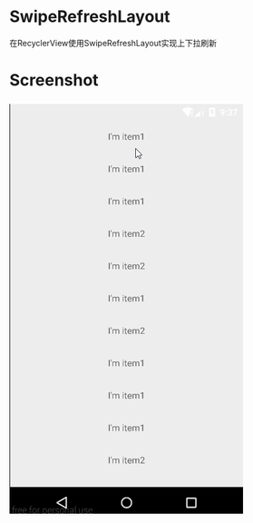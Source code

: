 # SwipeRefreshLayout
在RecyclerView使用SwipeRefreshLayout实现上下拉刷新
# Screenshot
![image](https://github.com/chenghe/Image_Folder/blob/master/GIf/SwipeRefreshLayout_gif_small.gif)